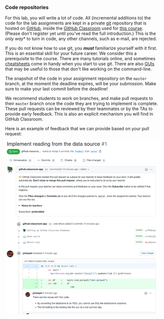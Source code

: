 ### Code repositories

For this lab, you will write a lot of code. All (incremental additions to) the
code for the lab assignments are kept in a private [git] repository that is
hosted on [GitHub], inside the [GitHub Classroom] used for [this course].
(Please don't register yet until you've read the full introduction.) This is the
*only way** to turn in code, any other channels, such as e-mail, are rejected.

If you do not know how to use git, you ***must*** familiarize yourself with it
first. This is an essential skill for your future career. We consider this a
prerequisite to the course. There are many tutorials online, and sometimes
[cheatsheets] come in handy when you start to use git. There are also [GUIs]
that may be useful to those that don't like working on the command-line.

The snapshot of the code in your assignment repository on the `master` branch,
at the moment the deadline expires, will be your submission. Make sure to make
your last commit before the deadline!

We recommend students to work on branches, and make pull requests to their `master`
branch once the code they are trying to implement is complete. These pull
requests can be reviewed by their teammates or by the TAs to provide early
feedback. This is also an explicit mechanism you will find in GitHub Classroom.

Here is an example of feedback that we can provide based on your pull request:

![Example of a review requested through GitHub Classroom](img/review.png)

[git]: https://git-scm.com
[github]: https://github.com
[github classroom]: https://classroom.github.com
[cheatsheets]: https://rogerdudler.github.io/git-guide
[GUIs]: https://www.gitkraken.com
[this course]: https://classroom.github.com/g/j4FjBg_-
